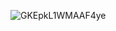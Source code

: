 ![GKEpkL1WMAAF4ye](https://github.com/user-attachments/assets/8cba544b-03e9-4cb3-9b02-a7c0b03c35f7)

